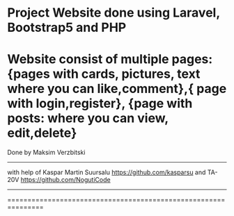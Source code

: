Project Website done using Laravel, Bootstrap5 and PHP
===============================================================
Website consist of multiple pages: {pages with cards,
pictures, text where you can like,comment},{ page with 
login,register}, {page with posts: where you can view,
edit,delete}
===============================================================
Done by Maksim Verzbitski
***************************************************************
with help of Kaspar Martin Suursalu https://github.com/kasparsu
and TA-20V https://github.com/NogutiCode
***************************************************************
===============================================================
